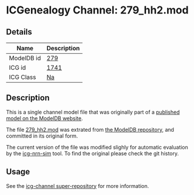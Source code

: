 # ICGenealogy Channel: 279\_hh2.mod

## Details

Name | Description
---- | -----------
ModelDB id | [279](http://senselab.med.yale.edu/ModelDB/ShowModel.cshtml?model=279)
ICG id | [1741](http://icg.neurotheory.ox.ac.uk/channels/2/1741)
ICG Class | [Na](http://icg.neurotheory.ox.ac.uk/channels/2)

## Description

This is a single channel model file that was originally part of a [published model on the ModelDB website](http://senselab.med.yale.edu/mModelDB/ShowModel.cshtml?model=279).


The file [279\_hh2.mod](279_hh2.mod) was extrated from [the ModelDB repository](http://senselab.med.yale.edu/ModelDB/ShowModel.cshtml?model=279), and committed in its original form.

The current version of the file was modified slighly for automatic evaluation by the [icg-nrn-sim](https://github.com/icgenealogy/icg-nrn-sim) tool. To find the original please check the git history.


## Usage

See the [icg-channel super-repository](https://github.com/icgenealogy/icg-channels) for more information.